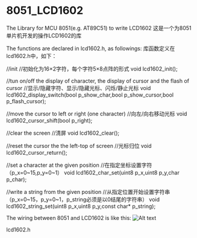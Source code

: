 # 8051_LCD1602
The Library for MCU 8051(e.g. AT89C51) to write LCD1602
这是一个为8051单片机开发的操作LCD1602的库

The functions are declared in lcd1602.h, as followings:
库函数定义在lcd1602.h中，如下：

//init
//初始化为16×2字符，每个字符5×8点阵的形式
void lcd1602_init();

//tun on/off the display of character, the display of cursor and the flash of cursor
//显示/隐藏字符、显示/隐藏光标、闪烁/静止光标
void lcd1602_display_switch(bool p_show_char,bool p_show_cursor,bool p_flash_cursor);

//move the cursor to left or right (one character)
//向左/向右移动光标
void lcd1602_cursor_shift(bool p_right);

//clear the screen
//清屏
void lcd1602_clear();

//reset the cursor the the left-top of screen
//光标归位
void lcd1602_cursor_return();

//set a character at the given position
//在指定坐标设置字符（p_x=0~15,p_y=0~1）
void lcd1602_char_set(uint8 p_x,uint8 p_y,char p_char);

//write a string from the given position
//从指定位置开始设置字符串（p_x=0~15，p_y=0~1，p_string必须是以0结尾的字符串）
void lcd1602_string_set(uint8 p_x,uint8 p_y,const char* p_string);

The wiring between 8051 and LCD1602 is like this:
![Alt text](https://zhoujianshi.github.io/articles/LCD1602%E7%9A%84%E4%BD%BF%E7%94%A8/4.png)




lcd1602.h
